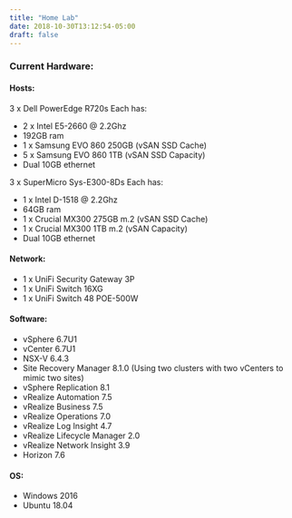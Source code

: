 ```yaml
---
title: "Home Lab"
date: 2018-10-30T13:12:54-05:00
draft: false
---
```


<h3>Current Hardware:</h3><p>

<h4>Hosts:</h4><p>

3 x Dell PowerEdge R720s
    Each has:
        <ul>
        <li>2 x Intel E5-2660 @ 2.2Ghz
        <li>192GB ram
        <li>1 x Samsung EVO 860 250GB (vSAN SSD Cache)
        <li>5 x Samsung EVO 860 1TB (vSAN SSD Capacity)
        <li>Dual 10GB ethernet
        </ul>

3 x SuperMicro Sys-E300-8Ds
    Each has:
        <ul>
        <li>1 x Intel D-1518 @ 2.2Ghz
        <li>64GB ram
        <li>1 x Crucial MX300 275GB m.2 (vSAN SSD Cache)
        <li>1 x Crucial MX300 1TB m.2 (vSAN Capacity)
        <li>Dual 10GB ethernet
        </ul>

<h4>Network:</h4><p>

<ul>
<li>1 x UniFi Security Gateway 3P
<li>1 x UniFi Switch 16XG
<li>1 x UniFi Switch 48 POE-500W
</ul>

<h4>Software:</h4><p>

<ul>
<li>vSphere 6.7U1
<li>vCenter 6.7U1
<li>NSX-V 6.4.3
<li>Site Recovery Manager 8.1.0 (Using two clusters with two vCenters to mimic two sites)
<li>vSphere Replication 8.1
<li>vRealize Automation 7.5
<li>vRealize Business 7.5
<li>vRealize Operations 7.0
<li>vRealize Log Insight 4.7
<li>vRealize Lifecycle Manager 2.0
<li>vRealize Network Insight 3.9
<li>Horizon 7.6
</ul>

<h4>OS:</h4><p>

<ul>
<li>Windows 2016
<li>Ubuntu 18.04
</ul>